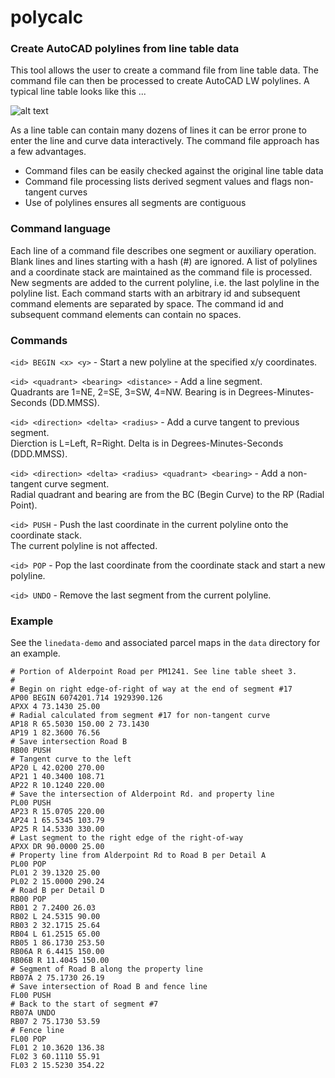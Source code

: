 # polycalc

### Create AutoCAD polylines from line table data

This tool allows the user to create a command file from line table data. 
The command file can then be processed to create AutoCAD LW polylines. 
A typical line table looks like this ... 

![alt text](https://raw.githubusercontent.com/chasmack/polycalc/master/data/line-table.jpg "PM1241 sheet 3/3 detail")

As a line table can contain many dozens of lines it can be error prone to enter 
the line and curve data interactively. The command file approach has a few advantages.

* Command files can be easily checked against the original line table data 
* Command file processing lists derived segment values and flags non-tangent curves
* Use of polylines ensures all segments are contiguous

### Command language

Each line of a command file describes one segment or auxiliary operation. 
Blank lines and lines starting with a hash (#) are ignored. A list of polylines 
and a coordinate stack are maintained as the command file is processed. New segments 
are added to the current polyline, 
i.e. the last polyline in the polyline list. Each command starts with an arbitrary id 
and subsequent command elements are separated by space. The command id and subsequent 
command elements can contain no spaces. 

### Commands

`<id> BEGIN <x> <y>` - Start a new polyline at the specified x/y coordinates.

`<id> <quadrant> <bearing> <distance>` - Add a line segment.  
Quadrants are 1=NE, 2=SE, 3=SW, 4=NW. Bearing is in Degrees-Minutes-Seconds (DD.MMSS). 

`<id> <direction> <delta> <radius>` - Add a curve tangent to previous segment.  
Dierction is L=Left, R=Right. Delta is in Degrees-Minutes-Seconds (DDD.MMSS). 

`<id> <direction> <delta> <radius> <quadrant> <bearing>` - Add a non-tangent curve segment.  
Radial quadrant and bearing are from the BC (Begin Curve) to the RP (Radial Point). 

`<id> PUSH` - Push the last coordinate in the current polyline onto the coordinate stack.  
The current polyline is not affected. 

`<id> POP` - Pop the last coordinate from the coordinate stack and start a new polyline. 

`<id> UNDO` - Remove the last segment from the current polyline. 

### Example

See the `linedata-demo` and associated parcel maps in the `data` directory for 
an example. 

```
# Portion of Alderpoint Road per PM1241. See line table sheet 3.
#
# Begin on right edge-of-right of way at the end of segment #17
AP00 BEGIN 6074201.714 1929390.126
APXX 4 73.1430 25.00
# Radial calculated from segment #17 for non-tangent curve
AP18 R 65.5030 150.00 2 73.1430
AP19 1 82.3600 76.56
# Save intersection Road B
RB00 PUSH
# Tangent curve to the left
AP20 L 42.0200 270.00
AP21 1 40.3400 108.71
AP22 R 10.1240 220.00
# Save the intersection of Alderpoint Rd. and property line
PL00 PUSH
AP23 R 15.0705 220.00
AP24 1 65.5345 103.79
AP25 R 14.5330 330.00
# Last segment to the right edge of the right-of-way
APXX DR 90.0000 25.00
# Property line from Alderpoint Rd to Road B per Detail A
PL00 POP
PL01 2 39.1320 25.00
PL02 2 15.0000 290.24
# Road B per Detail D
RB00 POP
RB01 2 7.2400 26.03
RB02 L 24.5315 90.00
RB03 2 32.1715 25.64
RB04 L 61.2515 65.00
RB05 1 86.1730 253.50
RB06A R 6.4415 150.00
RB06B R 11.4045 150.00
# Segment of Road B along the property line
RB07A 2 75.1730 26.19
# Save intersection of Road B and fence line
FL00 PUSH
# Back to the start of segment #7
RB07A UNDO
RB07 2 75.1730 53.59
# Fence line
FL00 POP
FL01 2 10.3620 136.38
FL02 3 60.1110 55.91
FL03 2 15.5230 354.22
```